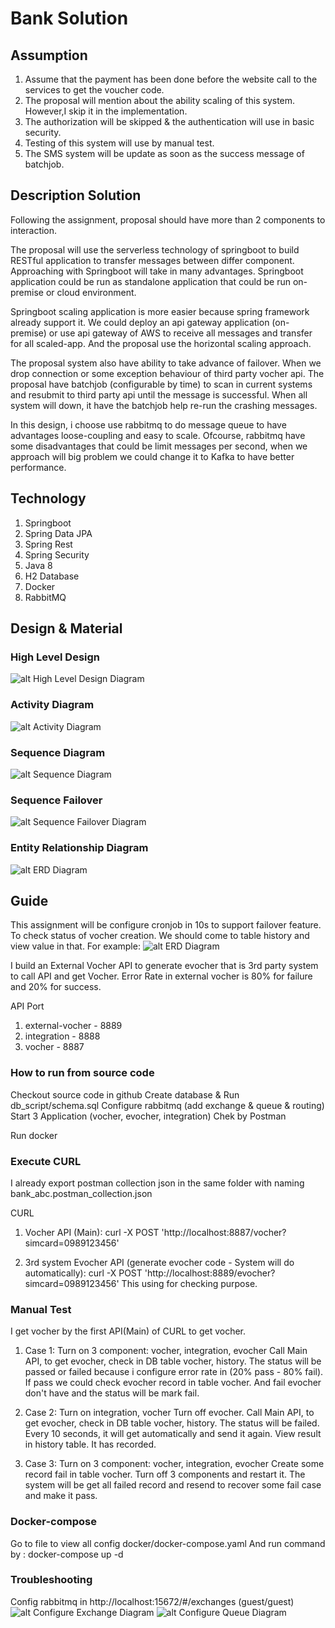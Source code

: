 # Bank Solution

## Assumption
1. Assume that the payment has been done before the website call to the services to get the voucher code.
2. The proposal will mention about the ability scaling of this system. However,I skip it in the implementation.
3. The authorization will be skipped & the  authentication will use in basic security.
4. Testing of this system will use by manual test.
5. The SMS system will be update as soon as the success message of batchjob.

## Description Solution

Following the assignment, proposal should have more than 2 components to interaction. 

The proposal will use the serverless technology of springboot to build RESTful application to transfer messages between differ component. Approaching with Springboot will take in many advantages. Springboot application could be run as standalone application that could be run on-premise or cloud environment.

Springboot scaling application is more easier because spring framework already support it. We could deploy an api gateway application (on-premise) or use api gateway of AWS to receive all messages and transfer for all scaled-app. And the proposal use the horizontal scaling approach.

The proposal system also have ability to take advance of failover. When we drop connection or some exception behaviour of third party vocher api. The proposal have batchjob (configurable by time) to scan in current systems and resubmit to third party api until the message is successful. When all system will down, it have the batchjob help re-run the crashing messages.

In this design, i choose use rabbitmq to do message queue to have advantages loose-coupling and easy to scale. Ofcourse, rabbitmq have some disadvantages that could be limit messages per second, when we approach will big problem we could change it to Kafka to have better performance.

## Technology
1. Springboot
2. Spring Data JPA
3. Spring Rest
4. Spring Security
5. Java 8
6. H2 Database
7. Docker
8. RabbitMQ

## Design & Material

### High Level Design

![alt High Level Design Diagram](img/bank_abc_design-HLD.png)

### Activity Diagram

![alt Activity Diagram](img/bank_abc_design-AD.png)

### Sequence Diagram

![alt Sequence Diagram](img/bank_abc_design-seq.png)

### Sequence Failover

![alt Sequence Failover Diagram](img/bank_abc_design-seq_failover.png)

### Entity Relationship Diagram
![alt ERD Diagram](img/bank_abc_design-ERD.png)

## Guide
This assignment will be configure cronjob in 10s to support failover feature. To check status of vocher creation. We should come to table history and view value in that. For example:
![alt ERD Diagram](img/db_historytable.png)

I build an External Vocher API to generate evocher that is 3rd party system to call API and get Vocher. Error Rate in external vocher is 80% for failure and 20% for success.

API Port
1. external-vocher - 8889
2. integration - 8888
3. vocher - 8887

### How to run from source code
Checkout source code in github
Create database & Run db_script/schema.sql
Configure rabbitmq (add exchange & queue & routing)
Start 3 Application (vocher, evocher, integration)
Chek by Postman

Run docker

### Execute CURL
I already export postman collection json in the same folder with naming bank_abc.postman_collection.json

CURL
1. Vocher API (Main):
curl -X POST 'http://localhost:8887/vocher?simcard=0989123456'

2. 3rd system Evocher API (generate evocher code - System will do automatically):
curl -X POST 'http://localhost:8889/evocher?simcard=0989123456'
This using for checking purpose.

### Manual Test
I get vocher by the first API(Main) of CURL to get vocher.
1. Case 1: 
Turn on 3 component: vocher, integration, evocher
Call Main API, to get evocher, check in DB table vocher, history. The status will be passed or failed because i configure error rate in (20% pass - 80% fail).
If pass we could check evocher record in table vocher. And fail evocher don't have and the status will be mark fail.

2. Case 2: 
Turn on integration, vocher
Turn off evocher.
Call Main API, to get evocher, check in DB table vocher, history. The status will be failed.
Every 10 seconds, it will get automatically and send it again. View result in history table. It has recorded.

3. Case 3:
Turn on 3 component: vocher, integration, evocher
Create some record fail in table vocher. Turn off 3 components and restart it.
The system will be get all failed record and resend to recover some fail case and make it pass. 

### Docker-compose
Go to file to view all config docker/docker-compose.yaml
And run command by : docker-compose up -d

### Troubleshooting
Config rabbitmq in http://localhost:15672/#/exchanges (guest/guest)
![alt Configure Exchange Diagram](img/config_queue_add_exchange.png)
![alt Configure Queue Diagram](img/config_queue.png)